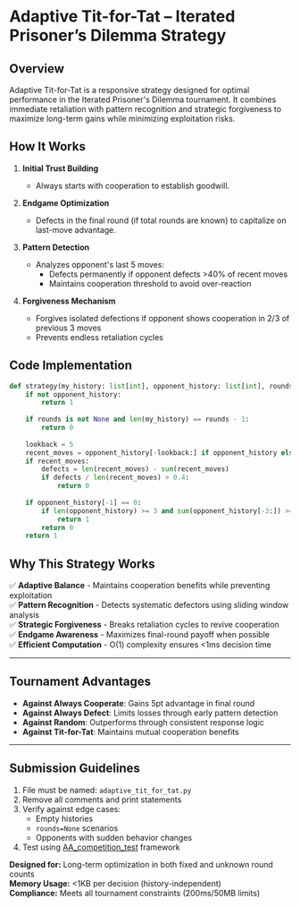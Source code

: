# Adaptive Tit-for-Tat – Iterated Prisoner’s Dilemma Strategy

## Overview
Adaptive Tit-for-Tat is a responsive strategy designed for optimal performance in the Iterated Prisoner's Dilemma tournament. It combines immediate retaliation with pattern recognition and strategic forgiveness to maximize long-term gains while minimizing exploitation risks.

## How It Works
1. **Initial Trust Building**  
   - Always starts with cooperation to establish goodwill.

2. **Endgame Optimization**  
   - Defects in the final round (if total rounds are known) to capitalize on last-move advantage.

3. **Pattern Detection**  
   - Analyzes opponent's last 5 moves:  
     - Defects permanently if opponent defects >40% of recent moves  
     - Maintains cooperation threshold to avoid over-reaction  

4. **Forgiveness Mechanism**  
   - Forgives isolated defections if opponent shows cooperation in 2/3 of previous 3 moves  
   - Prevents endless retaliation cycles  

## Code Implementation
```python
def strategy(my_history: list[int], opponent_history: list[int], rounds: int | None) -> int:
    if not opponent_history:
        return 1
    
    if rounds is not None and len(my_history) == rounds - 1:
        return 0
    
    lookback = 5
    recent_moves = opponent_history[-lookback:] if opponent_history else []
    if recent_moves:
        defects = len(recent_moves) - sum(recent_moves)
        if defects / len(recent_moves) > 0.4:
            return 0
    
    if opponent_history[-1] == 0:
        if len(opponent_history) >= 3 and sum(opponent_history[-3:]) >= 2:
            return 1
        return 0
    return 1
```
## Why This Strategy Works

✅ **Adaptive Balance** - Maintains cooperation benefits while preventing exploitation  
✅ **Pattern Recognition** - Detects systematic defectors using sliding window analysis  
✅ **Strategic Forgiveness** - Breaks retaliation cycles to revive cooperation  
✅ **Endgame Awareness** - Maximizes final-round payoff when possible  
✅ **Efficient Computation** - O(1) complexity ensures <1ms decision time  

---

## Tournament Advantages

- **Against Always Cooperate**: Gains 5pt advantage in final round  
- **Against Always Defect**: Limits losses through early pattern detection  
- **Against Random**: Outperforms through consistent response logic  
- **Against Tit-for-Tat**: Maintains mutual cooperation benefits  

---

## Submission Guidelines

1. File must be named: `adaptive_tit_for_tat.py`  
2. Remove all comments and print statements  
3. Verify against edge cases:  
   - Empty histories  
   - `rounds=None` scenarios  
   - Opponents with sudden behavior changes  
4. Test using [AA_competition_test](https://github.com/IsStephy/AA_competition_test) framework  

**Designed for:** Long-term optimization in both fixed and unknown round counts  
**Memory Usage:** <1KB per decision (history-independent)  
**Compliance:** Meets all tournament constraints (200ms/50MB limits)  
